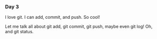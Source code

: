 
### Day 3

I love git. I can add, commit, and push. So cool!

Let me talk all about git add, git commit, git push, maybe even git log! Oh, and git status.
